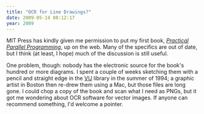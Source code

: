 ```yaml
---
title: "OCR for Line Drawings?"
date: 2009-05-14 08:12:17
year: 2009
---
```

MIT Press has kindly given me permission to put my first book, <a href="http://mitpress.mit.edu/catalog/item/default.asp?ttype=2&amp;tid=8185"><em>Practical Parallel Programming</em></a>, up on the web.   Many of the specifics are out of date, but I think (at least, I hope) much of the discussion is still useful.

One problem, though: nobody has the electronic source for the book's hundred or more diagrams.  I spent a couple of weeks sketching them with a pencil and straight edge in the <a href="http://www.vu.nl">VU</a> library in the summer of 1994; a graphic artist in Boston then re-drew them using a Mac, but those files are long gone.  I could chop a copy of the book and scan what I need as PNGs, but it got me wondering about OCR software for vector images.  If anyone can recommend something, I'd welcome a pointer.
